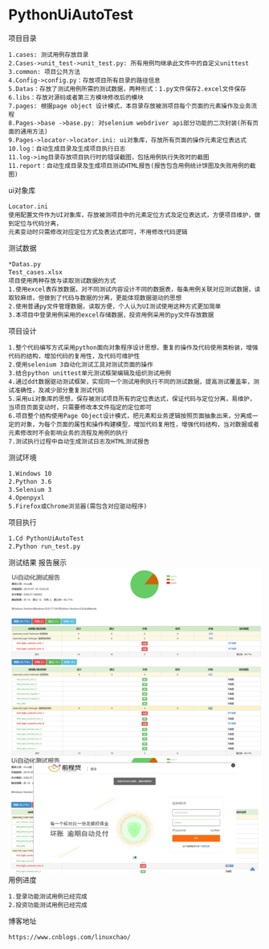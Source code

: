 # PythonUiAutoTest

项目目录

    1.cases: 测试用例存放目录
    2.Cases->unit_test->unit_test.py: 所有用例均继承此文件中的自定义unittest
    3.common: 项目公共方法
    4.Config->config.py：存放项目所有目录的路径信息
    5.Datas：存放了测试用例所需的测试数据，两种形式：1.py文件保存2.excel文件保存
    6.libs：存放对源码或者第三方模块修改后的模块
    7.pages: 根据page object 设计模式，本目录存放被测项目每个页面的元素操作及业务流程
    8.Pages->base ->base.py: 对selenium webdriver api部分功能的二次封装(所有页面的通用方法)
    9.Pages->locator->locator.ini: ui对象库，存放所有页面的操作元素定位表达式
    10.log：自动生成目录及生成项目执行日志
    11.log->img目录存放项目执行时的错误截图，包括用例执行失败时的截图
    11.report：自动生成目录及生成项目测试HTML报告(报告包含用例统计饼图及失败用例的截图)
ui对象库

    Locator.ini
    使用配置文件作为UI对象库，存放被测项目中的元素定位方式及定位表达式，方便项目维护，做到定位与代码分离，
    元素变动时只需修改对应定位方式及表达式即可，不用修改代码逻辑
测试数据

    *Datas.py
    Test_cases.xlsx
    项目使用两种存放与读取测试数据的方式
    1.使用excel表存放数据，对不同测试内容设计不同的数据表，每条用例关联对应测试数据，读取较麻烦，但做到了代码与数据的分离，更能体现数据驱动的思想
    2.使用普通py文件管理数据，读取方便，个人认为UI测试使用这种方式更加简单
    3.本项目中登录用例采用的excel存储数据，投资用例采用的py文件存放数据
项目设计

    1.整个代码编写方式采用python面向对象程序设计思想，重复的操作及代码使用类粉装，增强代码的结构，增加代码的复用性，及代码可维护性
    2.使用selenium 3自动化测试工具对测试页面的操作
    3.结合python unittest单元测试框架编辑及组织测试用例
    4.通过ddt数据驱动测试框架，实现同一个测试用例执行不同的测试数据，提高测试覆盖率，测试准确性，及减少部分重复测试代码
    5.采用ui对象库的思想，保存被测试项目所有的定位表达式，保证代码与定位分离，易维护，当项目页面变动时，只需要修改本文件指定的定位即可
    6.项目整个结构使用Page Object设计模式，把元素和业务逻辑按照页面抽象出来，分离成一定的对象，为每个页面的属性和操作构建模型，增加代码复用性，增强代码结构，当对数据或者元素修改时不会影响业务的流程及用例的执行
    7.测试执行过程中自动生成测试日志及HTML测试报告
测试环境

    1.Windows 10 
    2.Python 3.6
    3.Selenium 3 
    4.Openpyxl
    5.Firefox或Chrome浏览器(需包含对应驱动程序)
项目执行

    1.Cd PythonUiAutoTest
    2.Python run_test.py
测试结果
    报告展示
    ![Image](https://github.com/13691579846/PythonUiAutoTest/blob/master/img/%E7%94%A8%E4%BE%8B%E7%BB%9F%E8%AE%A1%E6%88%AA%E5%9B%BE.png)
    ![Image](https://github.com/13691579846/PythonUiAutoTest/blob/master/img/%E7%94%A8%E4%BE%8B%E6%88%AA%E5%9B%BE.png)
    ![Image](https://github.com/13691579846/PythonUiAutoTest/blob/master/img/%E6%8A%A5%E5%91%8A%E6%88%AA%E5%9B%BE.png)
用例进度

    1.登录功能测试用例已经完成
    2.投资功能测试用例已经完成
博客地址

    https://www.cnblogs.com/linuxchao/
